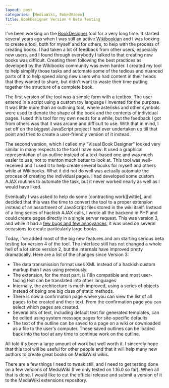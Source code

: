 ```yaml
---
layout: post
categories: [MediaWiki, EmbedVideo]
Title: BookDesigner Version 4 Beta Testing
---
```


I've been working on the [BookDesigner][bookdesigner] tool for a very long
time. It started several years ago when I was still an active
[Wikibookian][meatwikibooks] and I was looking to
create a tool, both for myself and for others, to help with the process of
creating books. I had taken a lot of feedback from other users, especially new
users, and I found through everybody I talked to that creating new books was
difficult. Creating them following the best practices as developed by the
Wikibooks community was even harder. I created my tool to help simplify those
tasks and automate some of the tedious and nuanced parts of it to help speed
along new users who had content in their heads that they wanted to share, but
didn't want to waste their time putting together the structure of a complete
book.

[meatwikibooks]: http://en.wikibooks.org/wiki/User:Whiteknight

The first version of the tool was a simple form with a textbox. The user
entered in a script using a custom toy language I invented for the purpose. It
was little more than an outlining tool, where asterisks and other symbols were
used to denote the shape of the book and the contents of individual pages. I
used this tool for my own needs for a while, but the feedback I got from
others was that it was arcane and difficult to use. With that in mind, I set
off on the biggest JavaScript project I had ever undertaken up till that point
and tried to create a user-friendly version of it instead.

The second version, which I called my "Visual Book Designer" looked very
similar in many respects to the tool I have now: It used a graphical
representation of an outline instead of a text-based one and was much easier
to use, not to menton much better to look at. This tool was well-received and
I used it to help create several books for myself and others while at
Wikibooks. What it did not do well was actually automate the process of
creating the individual pages. I had developed some custom AJAX routines to
automate the task, but it never worked nearly as well as I would have liked.

Eventually I was asked to help do some [contracting work][wittie], and decided
that this was the time to convert the tool to a proper extension instead of an
assortment of JavaScript files stored in the wiki itself. Instead of a long
series of hackish AJAX calls, I wrote all the backend in PHP and could create
pages directly in a single server request. This was version 3, and while it
had a [few bugs and few annoyances][issues], it was used on several occasions
to create particularly large books.

Today, I've added most of the big new features and am starting serious beta
testing for version 4 of the tool. The interface still has not
changed a whole hell of a lot since version 2, but the internals have improved
pretty dramatically. Here are a list of the changes since Version 3:

 * The data transmission format uses XML instead of a hackish custom markup
   than I was using previously.
 * The extension, for the most part, is i18n compatible and most user-facing
   text can be translated into other languages
 * Internally, the architecture is much improved, using a series of objects
   instead of being one big class of static methods.
 * There is now a confirmation page where you can view the list of all pages
   to be created and their text. From the confirmation page you can select
   which pages are created.
 * Several bits of text, including default text for generated templates, can
   be edited using system message pages for site-specific defaults
 * The text of the outline can be saved to a page on a wiki or downloaded
   as a file to the user's computer. These saved outlines can be loaded back
   into the tool at any time to continue work on the outline.

All told it's been a large amount of work but well worth it. I sincerely hope
that this tool will be useful for other people and that it will help many
new authors to create great books on MediaWiki wikis.

There are a few things I need to tweak still, and I need to get testing done
on a few versions of MediaWiki (I've only tested on 1.16.0 so far). When all
that is done, I would like to cut the official release and submit a version of
it to the MediaWiki extensions repository.

[bookdesigner]: http://github.com/Whiteknight/mediawiki-bookdesigner
[issues]: https://github.com/Whiteknight/mediawiki-bookdesigner/issues
